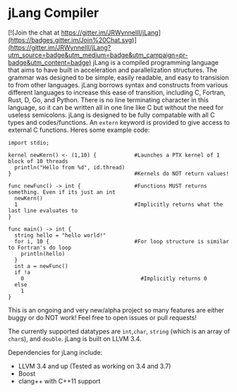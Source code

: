 jLang Compiler
========

[![Join the chat at https://gitter.im/JRWynneIII/jLang](https://badges.gitter.im/Join%20Chat.svg)](https://gitter.im/JRWynneIII/jLang?utm_source=badge&utm_medium=badge&utm_campaign=pr-badge&utm_content=badge)
jLang is a compiled programming language that aims to have built in acceleration and parallelization structures. The grammar was designed to be simple, easily readable, and easy to transision to from other languages. jLang borrows syntax and constructs from various different languages to increase this ease of transition, including C, Fortran, Rust, D, Go, and Python. There is no line terminating character in this language, so it can be written all in one line like C but without the need for useless semicolons. jLang is designed to be fully compatable with all C types and codes/functions. An `extern` keyword is provided to give access to external C functions.
Heres some example code:
```
import stdio;

kernel newKern() <- (1,10) {            #Launches a PTX kernel of 1 block of 10 threads
  println("Hello from %d", id.thread)
}                                       #Kernels do NOT return values!

func newFunc() -> int {                 #Functions MUST returns something. Even if its just an int
  newKern()
  1                                     #Implicitly returns what the last line evaluates to
}

func main() -> int {
  string hello = "hello world!"
  for i, 10 {                           #For loop structure is similar to Fortran's do loop
    println(hello)
  }
  int a = newFunc()
  if !a
    0                                     #Implicitly returns 0
  else
    1                                    
}

```
This is an ongoing and very new/alpha project so many features are either buggy or do NOT work! Feel free to open issues or pull requests!

The currently supported datatypes are `int`,`char`, `string` (which is an array of `char`s), and `double`.  jLang is built on LLVM 3.4. 

Dependencies for jLang include:
* LLVM 3.4 and up (Tested as working on 3.4 and 3.7)
* Boost
* clang++ with C++11 support
